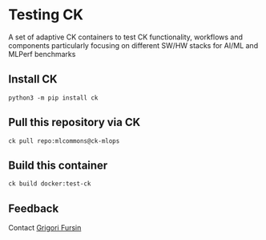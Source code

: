 # Testing CK

A set of adaptive CK containers to test CK functionality,  workflows and components particularly
focusing on different SW/HW stacks for AI/ML and MLPerf benchmarks

## Install CK
```
python3 -m pip install ck
```

## Pull this repository via CK
```
ck pull repo:mlcommons@ck-mlops
```

## Build this container
```
ck build docker:test-ck
```


## Feedback

Contact [Grigori Fursin](https://cKnowledge.io/@gfursin)
